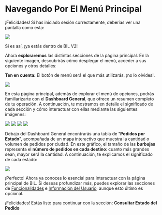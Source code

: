 # Navegando Por El Menú Principal

¡Felicidades! Si has iniciado sesión correctamente, deberías ver una pantalla como esta:  

<img src="https://josemaestreb.github.io/docs.bil_v2/_asset/01-%20Inicio%2C%20login%20y%20editar%20perfil/004-inicio_sin_blur.png" />

Si es así, ¡ya estás dentro de BIL V2!  

Ahora **exploraremos** las distintas secciones de la página principal. En la siguiente imagen, descubrirás cómo desplegar el menú, acceder a sus opciones y otros detalles:  

**Ten en cuenta:** El botón de menú será el que más utilizarás, ¡no lo olvides!.  

<img src="https://josemaestreb.github.io/docs.bil_v2/_asset/01-%20Inicio%2C%20login%20y%20editar%20perfil/003-inicio.png" />

En esta página principal, además de explorar el menú de opciones, podrás familiarizarte con el **Dashboard General**, que ofrece un resumen completo de tu operación. A continuación, te mostramos en detalle el significado de cada sección y cómo interactuar con ellas mediante las siguientes imágenes:  

<img src="https://josemaestreb.github.io/docs.bil_v2/_asset/01-%20Inicio%2C%20login%20y%20editar%20perfil/005-resumen_general.png" />

<img src="https://josemaestreb.github.io/docs.bil_v2/_asset/01-%20Inicio%2C%20login%20y%20editar%20perfil/006-resumen_recepciones.png" />

<img src="https://josemaestreb.github.io/docs.bil_v2/_asset/01-%20Inicio%2C%20login%20y%20editar%20perfil/007-resumen_pedidos.png" />

<img src="https://josemaestreb.github.io/docs.bil_v2/_asset/01-%20Inicio%2C%20login%20y%20editar%20perfil/009-resumen_pqrs.png" />

Debajo del Dashboard General encontrarás una tabla de "**Pedidos por Estado**", acompañada de un mapa interactivo que muestra la cantidad o volumen de pedidos por ciudad. En este gráfico, el tamaño de las **burbujas** representa el **número de pedidos en cada destino**: cuanto más grandes sean, mayor será la cantidad. A continuación, te explicamos el significado de cada estado:  

<img src="https://josemaestreb.github.io/docs.bil_v2/_asset/01-%20Inicio%2C%20login%20y%20editar%20perfil/014-tabla_estado_pedidos.png" />
  

¡Perfecto! Ahora ya conoces lo esencial para interactuar con la página principal de BIL. Si deseas profundizar más, puedes explorar las secciones de [Funcionalidades](editor/command-palette.md) e [Información del Usuario](editor/command-palette.md), aunque esto último es opcional.  

¡Felicidades! Estás listo para continuar con la sección: **Consultar Estado del Pedido**